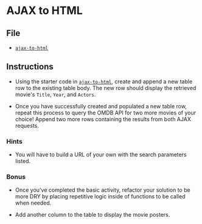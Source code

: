 # AJAX to HTML

## File

* [`ajax-to-html`](Unsolved/ajax-to-html.html)

## Instructions

* Using the starter code in [`ajax-to-html`](Unsolved/ajax-to-html.html), create and append a new table row to the existing table body. The new row should display the retrieved movie's `Title`, `Year`, and `Actors`.

* Once you have successfully created and populated a new table row, repeat this process to query the OMDB API for two more movies of your choice! Append two more rows containing the results from both AJAX requests.

### Hints

* You will have to build a URL of your own with the search parameters listed.

### Bonus

* Once you've completed the basic activity, refactor your solution to be more DRY by placing repetitive logic inside of functions to be called when needed.

* Add another column to the table to display the movie posters.